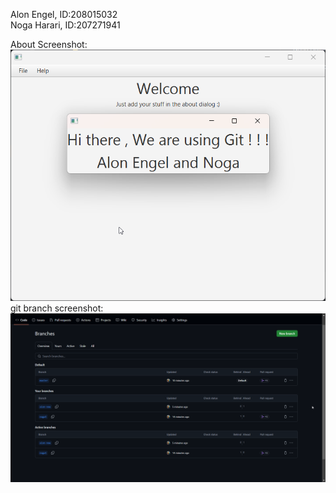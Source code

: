 Alon Engel, ID:208015032    
Noga Harari, ID:207271941

About Screenshot:
![my about screenshot](aboutProof.png)
git branch screenshot:
![my git screenshot](git.png)
